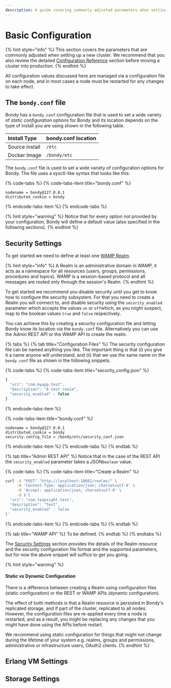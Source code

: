 ```yaml
---
description: A guide covering commonly adjusted parameters when setting up a new cluster.
---
```


# Basic Configuration

{% hint style="info" %}
This section covers the parameters that are commonly adjusted when setting up a new cluster. We recommend that you also review the detailed [Configuration Reference](configuration-reference.md) section before moving a cluster into production.
{% endhint %}

All configuration values discussed here are managed via a configuration file on each node, and in most cases a node must be restarted for any changes to take effect.

## The `bondy.conf` file

Bondy  has a `bondy.conf` configuration file that is used to set a wide variety of _static configuration options_ for Bondy and its location depends on the type of install you are using shown in the following table.

| Install Type | bondy.conf location |
| :--- | :--- |
| Source install | `/etc` |
| Docker Image | `/bondy/etc` |

The `bondy.conf` file is used to set a wide variety of configuration options for Bondy. The file uses a sysctl-like syntax that looks like this:

{% code-tabs %}
{% code-tabs-item title="bondy.conf" %}
```text
nodename = bondy@127.0.0.1
distributed_cookie = bondy
```
{% endcode-tabs-item %}
{% endcode-tabs %}

{% hint style="warning" %}
Notice that for every option not provided by your configuration, Bondy will define a default value \(also specified in the following sections\).
{% endhint %}

## Security Settings

To get started we need to define at least one [WAMP Realm](../operating/security/realms.md). 

{% hint style="info" %}
A Realm is an administrative domain in WAMP, it acts as a namespace for all resources \(users, groups, permissions, procedures and topics\). WAMP is a session-based protocol and all messages are routed only through the session's Realm.
{% endhint %}

To get started we recommend you disable security until you get to know how to configure the security subsystem. For that you need to create a Realm you will connect to, and disable security using the `security_enabled` parameter which accepts the values `on` or `off`which, as you might suspect, map to the boolean values `true` and `false` respectively.

You can achieve this by creating a security configuration file and letting Bondy know its location via the `bondy.conf` file. Alternatively you can use the Admin REST API or the WAMP API to create the realm.

{% tabs %}
{% tab title="Configuration Files" %}
The security configuration file can be named anything you like. The important thing is that \(i\) you give it a name anyone will understand, and \(ii\) that we use the same name on the `bondy.conf` file as shown in the following snippets.

{% code-tabs %}
{% code-tabs-item title="security\_config.json" %}
```javascript
{
  "uri": "com.myapp.test",
  "description": "A test realm",
  "security_enabled" : false
}
```
{% endcode-tabs-item %}

{% code-tabs-item title="bondy.conf" %}
```text
nodename = bondy@127.0.0.1
distributed_cookie = bondy
security.config_file = /bondy/etc/security_conf.json
```
{% endcode-tabs-item %}
{% endcode-tabs %}
{% endtab %}

{% tab title="Admin REST API" %}
Notice that in the case of the REST API the `security_enabled` parameter takes a JSON`boolean` value.

{% code-tabs %}
{% code-tabs-item title="Create a Realm" %}
```bash
curl -X "POST" "http://localhost:18081/realms/" \
     -H 'Content-Type: application/json; charset=utf-8' \
     -H 'Accept: application/json; charset=utf-8' \
     -d $'{
  "uri": "com.leapsight.test",
  "description": "Test",
  "security_enabled" : false
}'
```
{% endcode-tabs-item %}
{% endcode-tabs %}
{% endtab %}

{% tab title="WAMP API" %}
To be defined.
{% endtab %}
{% endtabs %}

The [Security Settings](security.md) section provides the details of the Realm resource and the security configuration file format and the supported parameters, but for now the above snippet will suffice to get you going.

{% hint style="warning" %}
#### Static vs Dynamic Configuration

There is a difference between creating a Realm using configuration files \(static configuration\) or the REST or WAMP APIs \(dynamic configuration\). 

The effect of both methods is that a Realm resource is persisted in Bondy's replicated storage, and if part of the cluster, replicated to all nodes. However, the configuration files are re-applied every time a node is restarted, and as a result, you might be replacing any changes that you might have done using the APIs before restart.

We recommend using static configuration for things that might not change during the lifetime of your system e.g. realms, groups and permissions, administrative or infrastructure users, OAuth2 clients.
{% endhint %}

## Erlang VM Settings

## Storage Settings

